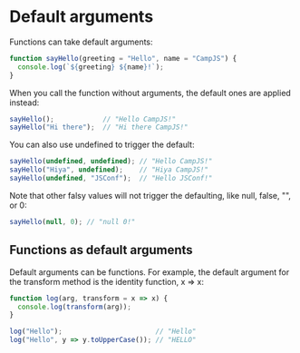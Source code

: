 # Default arguments

Functions can take default arguments:

```js
function sayHello(greeting = "Hello", name = "CampJS") {
  console.log(`${greeting} ${name}!`);
}
```

When you call the function without arguments, the default ones are applied instead:

```js
sayHello();            // "Hello CampJS!"
sayHello("Hi there");  // "Hi there CampJS!"
```

You can also use undefined to trigger the default:

```js
sayHello(undefined, undefined); // "Hello CampJS!"
sayHello("Hiya", undefined);    // "Hiya CampJS!"
sayHello(undefined, "JSConf");  // "Hello JSConf!"
```

Note that other falsy values will not trigger the defaulting, like null, false, "", or 0:

```js
sayHello(null, 0); // "null 0!"
```
## Functions as default arguments

Default arguments can be functions. For example, the default argument for the transform method is the identity function, x => x:

```js
function log(arg, transform = x => x) {
  console.log(transform(arg));
}

log("Hello");                       // "Hello"
log("Hello", y => y.toUpperCase()); // "HELLO"
```
